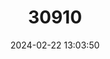 ---
title: "30910"
category: "Myrcia luquillensis"
draft: false
date: 2024-02-22 13:03:50
languages:
  English: ["Luquillo Forest Lidflower"]
---